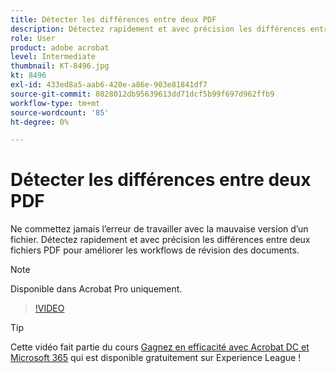 ```yaml
---
title: Détecter les différences entre deux PDF
description: Détectez rapidement et avec précision les différences entre deux fichiers PDF pour améliorer les workflows de révision des documents
role: User
product: adobe acrobat
level: Intermediate
thumbnail: KT-8496.jpg
kt: 8496
exl-id: 433ed8a5-aab6-420e-a86e-903e81841df7
source-git-commit: 8028012db95639613dd71dcf5b99f697d962ffb9
workflow-type: tm+mt
source-wordcount: '85'
ht-degree: 0%

---
```


# Détecter les différences entre deux PDF

Ne commettez jamais l’erreur de travailler avec la mauvaise version d’un fichier. Détectez rapidement et avec précision les différences entre deux fichiers PDF pour améliorer les workflows de révision des documents.

>[!NOTE]
>
>Disponible dans Acrobat Pro uniquement.

>[!VIDEO](https://video.tv.adobe.com/v/337211?hidetitle=true)

>[!TIP]
>
>Cette vidéo fait partie du cours [Gagnez en efficacité avec Acrobat DC et Microsoft 365](https://experienceleague.adobe.com/?recommended=Acrobat-U-1-2021.microsoft365) qui est disponible gratuitement sur Experience League !
